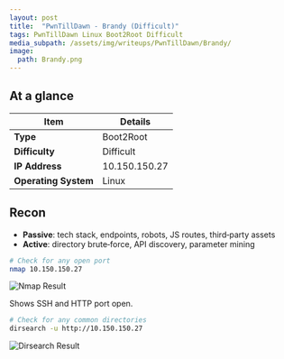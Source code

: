 ```yaml
---
layout: post
title:  "PwnTillDawn - Brandy (Difficult)"
tags: PwnTillDawn Linux Boot2Root Difficult
media_subpath: /assets/img/writeups/PwnTillDawn/Brandy/
image:
  path: Brandy.png
---
```


## At a glance

| Item                 | Details       |
| -------------------- | ------------- |
| **Type**             | Boot2Root     |
| **Difficulty**       | Difficult     |
| **IP Address**       | 10.150.150.27 |
| **Operating System** | Linux         |

## Recon

* **Passive**: tech stack, endpoints, robots, JS routes, third‑party assets
* **Active**: directory brute‑force, API discovery, parameter mining

```bash
# Check for any open port
nmap 10.150.150.27
```

![Nmap Result](nmap.png)

Shows SSH and HTTP port open.

```bash
# Check for any common directories
dirsearch -u http://10.150.150.27
```

![Dirsearch Result](dirsearch.png)
